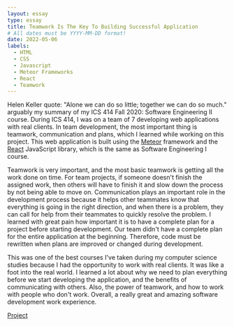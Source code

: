 ```yaml
---
layout: essay
type: essay
title: Teamwork Is The Key To Building Successful Application
# All dates must be YYYY-MM-DD format!
date: 2022-05-06
labels:
  - HTML
  - CSS
  - Javascript
  - Meteor Frameworks
  - React
  - Teamwork
---
```

Helen Keller quote: "Alone we can do so little; together we can do so much." arguably my summary of my ICS 414 Fall 2020: Software Engineering II course. During ICS 414, I was on a team of 7 developing web applications with real clients. In team development, the most important thing is teamwork, communication and plans, which I learned while working on this project. This web application is built using the [Meteor](https://www.meteor.com/) framework and the [React](https://reactjs.org/) JavaScript library, which is the same as Software Engineering I course.

Teamwork is very important, and the most basic teamwork is getting all the work done on time. For team projects, if someone doesn't finish the assigned work, then others will have to finish it and slow down the process by not being able to move on. Communication plays an important role in the development process because it helps other teammates know that everything is going in the right direction, and when there is a problem, they can call for help from their teammates to quickly resolve the problem. I learned with great pain how important it is to have a complete plan for a project before starting development. Our team didn't have a complete plan for the entire application at the beginning. Therefore, code must be rewritten when plans are improved or changed during development.

This was one of the best courses I've taken during my computer science studies because I had the opportunity to work with real clients. It was like a foot into the real world. I learned a lot about why we need to plan everything before we start developing the application, and the benefits of communicating with others. Also, the power of teamwork, and how to work with people who don't work. Overall, a really great and amazing software development work experience.

[Project](https://uh-manoa-meteorites.github.io/)